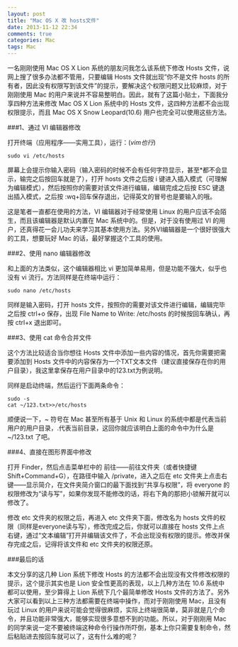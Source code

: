 ```yaml
---
layout: post
title: "Mac OS X 改 hosts文件"
date: 2013-11-12 22:34
comments: true
categories: Mac
tags: Mac
---
```


一名刚刚使用 Mac OS X Lion 系统的朋友问我怎么该系统下修改 Hosts 文件，说网上搜了很多办法都不管用，只要编辑 Hosts 文件就出现”你不是文件 hosts 的所有者，因此没有权限写到该文件”的提示，要解决这个权限问题又比较麻烦，对于刚刚使用 Mac 的用户来说并不容易整明白。因此，就有了这篇小贴士，下面我分享四种方法来修改 Mac OS X Lion 系统中的 Hosts 文件，这四种方法都不会出现权限提示，而且 Mac OS X Snow Leopard(10.6) 用户也完全可以使用这些方法。

###1、通过 VI 编辑器修改

打开终端（应用程序——实用工具），运行：(*vim也行*)

```
sudo vi /etc/hosts
```

屏幕上会提示你输入密码（输入密码的时候不会有任何字符显示，甚至*都不会显示，输完之后按回车就是了），打开 hosts 文件之后按 i 键进入插入模式（可理解为编辑模式），然后按照你的需要对该文件进行编辑，编辑完成之后按 ESC 键退出插入模式，之后按 :wq+回车保存退出，记得英文的冒号也是要输入的哦。

这是笔者一直都在使用的方法，VI 编辑器对于经常使用 Linux 的用户应该不会陌生，而且该编辑器是默认内置在 Mac 系统中的。但是，对于没有使用过 VI 的用户，还真得花一会儿功夫来学习其基本使用方法。另外VI编辑器是一个很好很强大的工具，想要玩好 Mac 的话，最好掌握这个工具的使用。

<!-- more -->

###2、使用 nano 编辑器修改

和上面的方法类似，这个编辑器相比 vi 更加简单易用，但是功能不强大，似乎也没有 vi 流行。方法同样是在终端中运行：

```
sudo nano /etc/hosts
```

同样是输入密码，打开 hosts 文件，按照你的需要对该文件进行编辑，编辑完毕之后按 ctrl+o 保存，出现 File Name to Write: /etc/hosts 的时候按回车确认，再按 ctrl+x 退出即可。


###3、使用 cat 命令合并文件

这个方法比较适合当你想往 Hosts 文件中添加一些内容的情况，首先你需要把需要添加到 Hosts 文件中的内容保存为一个TXT文本文件（建议直接保存在你的用户目录），我这里拿保存在用户目录中的123.txt为例说明。

同样是启动终端，然后运行下面两条命令：

```
sudo -s
cat ~/123.txt>>/etc/hosts
```

顺便说一下，~ 符号在 Mac 甚至所有基于 Unix 和 Linux 的系统中都是代表当前用户的用户目录，.代表当前目录，这回你就应该明白上面的命令中为什么是 ~/123.txt 了吧。

###4、直接在图形界面中修改

打开 Finder，然后点击菜单栏中的 前往——前往文件夹（或者快捷键 Shift+Command+G），在路径中输入 /private，进入之后在 etc 文件夹上点击右键——显示简介，在文件夹简介窗口的最下面找到“共享与权限”，将 everyone 的权限修改为“读与写”，如果你发现不能修改的话，将右下角的那把小锁解开就可以修改了。

修改 etc 文件夹的权限之后，再进入 etc 文件夹下面，修改名为 hosts 文件的权限（同样是everyone读与写），修改完成之后，你就可以直接在 hosts 文件上点右键，通过“文本编辑”打开并编辑该文件了，不会出现没有权限的提示。修改并保存完成之后，记得将该文件和 etc 文件夹的权限还原。

###最后的话

本文分享的这几种 Lion 系统下修改 Hosts 的方法都不会出现没有文件修改权限的提示，这个提示其实也是 Lion 安全性更高的表现，以上几种方法在 10.6 系统中都可以使用，至少算得上 Lion 系统下几个最简单修改 Hosts 文件的方法了。另外大家可以看到以上三种方法都需要在终端中操作，而对于刚刚使用 Mac，且没有玩过 Linux 的用户来说可能会觉得很麻烦，实际上终端很简单，莫非就是几个命令，并且功能非常强大，能够实现很多意想不到的功能。所以，对于刚刚用 Mac 的同学来说一定不要被终端这种命令行操作所吓倒，基本上你只需要复制命令，然后粘贴进去按回车就可以了，这有什么难的呢？
